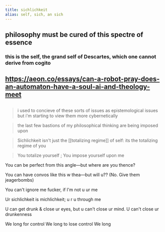 ```yaml
---
title: sichlichkeit
alias: self, sich, an sich
---
```


## philosophy must be cured of this spectre of essence
### this is the self, the grand self of Descartes, which one cannot derive from cogito
## https://aeon.co/essays/can-a-robot-pray-does-an-automaton-have-a-soul-ai-and-theology-meet
## 
> i used to concieve of these sorts of issues as epistemological issues but i'm starting to view them more cybernetically

> the last few bastions of my philosophical thinking are being imposed upon

> Sichlichkeit isn't just the [[totalizing regime]] of self: its the totalizing regime of you

> You totalize yourself ; You impose yourself upon me

You can be perfect from this angle—but where are you thence?

You can have convos like this w thea—but will u?? (No. Give them jeagerbombs)

You can't ignore me fucker, if I'm not u ur me

Ur sichlichkeit is michlichkeit; u r u through me

U can get drunk & close ur eyes, but u can't close ur mind.
U can't close ur drunkenness

We long for control
We long to lose control
We long
